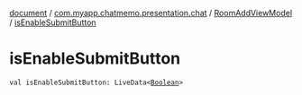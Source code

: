 [document](../../index.md) / [com.myapp.chatmemo.presentation.chat](../index.md) / [RoomAddViewModel](index.md) / [isEnableSubmitButton](./is-enable-submit-button.md)

# isEnableSubmitButton

`val isEnableSubmitButton: LiveData<`[`Boolean`](https://kotlinlang.org/api/latest/jvm/stdlib/kotlin/-boolean/index.html)`>`